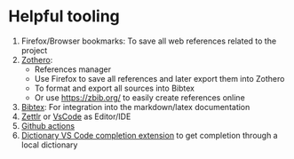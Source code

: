 # Helpful tooling

1. Firefox/Browser bookmarks: To save all web references related to the project
2. [Zothero](https://www.zotero.org/):
   - References manager
   - Use Firefox to save all references and later export them into Zothero
   - To format and export all sources into Bibtex
   - Or use <https://zbib.org/> to easily create references online
3. [Bibtex](http://www.bibtex.org/): For integration into the markdown/latex
   documentation
4. [Zettlr](https://www.zettlr.com/) or [VsCode](https://code.visualstudio.com/)
   as Editor/IDE
5. [Github actions](https://github.github.io/actions-cheat-sheet/actions-cheat-sheet.pdf)
6. [Dictionary VS Code completion extension](https://github.com/yzhang-gh/vscode-dic-completion)
   to get completion through a local dictionary
